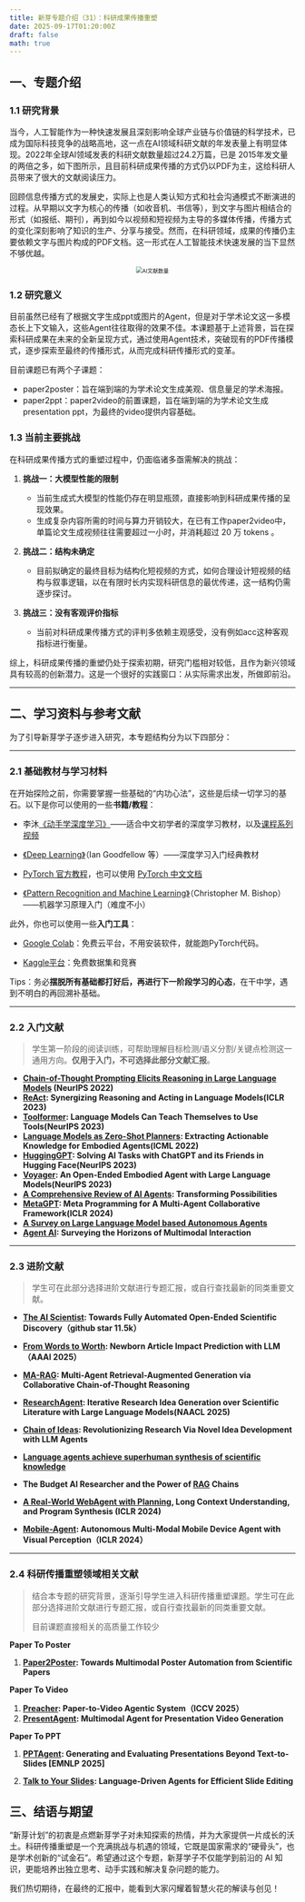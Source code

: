 ```yaml
---
title: 新芽专题介绍（31）：科研成果传播重塑
date: 2025-09-17T01:20:00Z
draft: false
math: true
---
```


## 一、专题介绍

### 1.1  研究背景

当今，人工智能作为一种快速发展且深刻影响全球产业链与价值链的科学技术，已成为国际科技竞争的战略高地，这一点在AI领域科研文献的年发表量上有明显体现。2022年全球AI领域发表的科研文献数量超过24.2万篇，已是 2015年发文量的两倍之多，如下图所示，且目前科研成果传播的方式仍以PDF为主，这给科研人员带来了很大的文献阅读压力。

回顾信息传播方式的发展史，实际上也是人类认知方式和社会沟通模式不断演进的过程。从早期以文字为核心的传播（如收音机、书信等），到文字与图片相结合的形式（如报纸、期刊），再到如今以视频和短视频为主导的多媒体传播，传播方式的变化深刻影响了知识的生产、分享与接受。然而，在科研领域，成果的传播仍主要依赖文字与图片构成的PDF文档。这一形式在人工智能技术快速发展的当下显然不够优越。

<p align="center">
  <img src="https://i.ibb.co/MksnjNt1/image-20250914160937162.png" alt="AI文献数量" style="zoom:67%;" />
</p>

### 1.2  研究意义

目前虽然已经有了根据文字生成ppt或图片的Agent，但是对于学术论文这一多模态长上下文输入，这些Agent往往取得的效果不佳。本课题基于上述背景，旨在探索科研成果在未来的全新呈现方式，通过使用Agent技术，突破现有的PDF传播模式，逐步探索至最终的传播形式，从而完成科研传播形式的变革。

目前课题已有两个子课题：

- paper2poster：旨在端到端的为学术论文生成美观、信息量足的学术海报。
- paper2ppt：paper2video的前置课题，旨在端到端的为学术论文生成presentation ppt，为最终的video提供内容基础。

### 1.3  当前主要挑战

在科研成果传播方式的重塑过程中，仍面临诸多亟需解决的挑战：

1. **挑战一：大模型性能的限制**
   * 当前生成式大模型的性能仍存在明显瓶颈，直接影响到科研成果传播的呈现效果。
   * 生成复杂内容所需的时间与算力开销较大，在已有工作paper2video中，单篇论文生成视频往往需要超过一小时，并消耗超过 20 万 tokens 。

2. **挑战二：结构未确定**
   - 目前拟确定的最终目标为结构化短视频的方式，如何合理设计短视频的结构与叙事逻辑，以在有限时长内实现科研信息的最优传递，这一结构仍需逐步探讨。
3. **挑战三：没有客观评价指标**
   * 当前对科研成果传播方式的评判多依赖主观感受，没有例如acc这种客观指标进行衡量。

综上，科研成果传播的重塑仍处于探索初期，研究门槛相对较低，且作为新兴领域具有较高的创新潜力。这是一个很好的实践窗口：从实际需求出发，所做即前沿。

***

## 二、学习资料与参考文献

为了引导新芽学子逐步进入研究，本专题结构分为以下四部分：

***

### 2.1  基础教材与学习材料

在开始探险之前，你需要掌握一些基础的“内功心法”，这些是后续一切学习的基石。以下是你可以使用的一些**书籍/教程**：

* 李沐[《动手学深度学习》](https://zh.d2l.ai/)——适合中文初学者的深度学习教材，以及[课程系列视频](https://space.bilibili.com/1567748478/lists/358497?type=series)

* [《Deep Learning》](https://www.deeplearningbook.org/)（Ian Goodfellow 等）——深度学习入门经典教材

* [PyTorch 官方教程](https://pytorch.org/tutorials)，也可以使用 [PyTorch 中文文档](https://pytorch-cn.readthedocs.io/zh/latest/)

* [《Pattern Recognition and Machine Learning》](https://www.microsoft.com/en-us/research/wp-content/uploads/2006/01/Bishop-Pattern-Recognition-and-Machine-Learning-2006.pdf)（Christopher M. Bishop）——机器学习原理入门（难度不小）

此外，你也可以使用一些**入门工具**：

* [Google Colab](https://colab.research.google.com/)：免费云平台，不用安装软件，就能跑PyTorch代码。

* [Kaggle平台](https://www.kaggle.com/)：免费数据集和竞赛

Tips：务必**摆脱所有基础都打好后，再进行下一阶段学习的心态**，在干中学，遇到不明白的再回溯补基础。

***

### 2.2  入门文献

> 学生第一阶段的阅读训练，可帮助理解目标检测/语义分割/关键点检测这一通用方向。**仅用于入门，不可选择此部分文献汇报**。

* **[Chain-of-Thought Prompting Elicits Reasoning in Large Language Models](https://arxiv.org/pdf/2201.11903) (NeurIPS 2022)**
* **[ReAct](https://arxiv.org/pdf/2210.03629): Synergizing Reasoning and Acting in Language Models(ICLR 2023)**
* **[Toolformer](https://arxiv.org/pdf/2302.04761): Language Models Can Teach Themselves to Use Tools(NeurIPS 2023)**
* **[Language Models as Zero-Shot Planners](https://arxiv.org/pdf/2201.07207): Extracting Actionable Knowledge for Embodied Agents(ICML 2022)**
* **[HuggingGPT](https://arxiv.org/pdf/2303.17580): Solving AI Tasks with ChatGPT and its Friends in Hugging Face(NeurIPS 2023)**
* **[Voyager](https://arxiv.org/pdf/2305.16291): An Open-Ended Embodied Agent with Large Language Models(NeurIPS 2023)**
* **[A Comprehensive Review of AI Agents](https://arxiv.org/pdf/2508.11957): Transforming Possibilities**
* **[MetaGPT](https://arxiv.org/pdf/2308.00352): Meta Programming for A Multi-Agent Collaborative Framework(ICLR 2024)**
* **[A Survey on Large Language Model based Autonomous Agents](https://arxiv.org/pdf/2308.11432)**
* **[Agent AI]( https://arxiv.org/pdf/2401.03568): Surveying the Horizons of Multimodal Interaction**

***

### 2.3  进阶文献

> 学生可在此部分选择进阶文献进行专题汇报，或自行查找最新的同类重要文献。
>

* **[The AI Scientist](https://arxiv.org/pdf/2408.06292): Towards Fully Automated Open-Ended Scientific Discovery（github star 11.5k）**

* **[From Words to Worth](https://www.arxiv.org/pdf/2308.11432v1): Newborn Article Impact Prediction with LLM（AAAI 2025）**

* **[MA-RAG](https://arxiv.org/pdf/2505.20096): Multi-Agent Retrieval-Augmented Generation via Collaborative Chain-of-Thought Reasoning**

* **[ResearchAgent](https://www.arxiv.org/pdf/2404.07738v2): Iterative Research Idea Generation over Scientific Literature with Large Language Models(NAACL 2025)**

* **[Chain of Ideas](https://www.arxiv.org/pdf/2410.13185): Revolutionizing Research Via Novel Idea Development with LLM Agents**

* **[Language agents achieve superhuman synthesis of scientific knowledge](https://www.arxiv.org/pdf/2409.13740)**
* **The Budget AI Researcher and the Power of [RAG](https://www.arxiv.org/pdf/2506.12317) Chains**
* **[A Real-World WebAgent with Planning](https://arxiv.org/pdf/2307.12856), Long Context Understanding, and Program Synthesis (ICLR 2024)**
* **[Mobile-Agent](https://www.arxiv.org/pdf/2401.16158): Autonomous Multi-Modal Mobile Device Agent with Visual Perception（ICLR 2024）**

***

### 2.4  科研传播重塑领域相关文献

> 结合本专题的研究背景，逐渐引导学生进入科研传播重塑课题。学生可在此部分选择进阶文献进行专题汇报，或自行查找最新的同类重要文献。
>
> 目前课题直接相关的高质量工作较少

**Paper To Poster**

1. **[Paper2Poster](https://www.arxiv.org/pdf/2505.21497v1): Towards Multimodal Poster Automation from Scientific Papers**

**Paper To Video**

1. **[Preacher](https://www.arxiv.org/abs/2508.09632v6): Paper-to-Video Agentic System（ICCV 2025）**
2. **[PresentAgent](https://www.arxiv.org/pdf/2507.04036): Multimodal Agent for Presentation Video Generation**

**Paper To PPT**

1. **[PPTAgent](https://www.arxiv.org/pdf/2501.03936): Generating and Evaluating Presentations Beyond Text-to-Slides [EMNLP 2025]**

2. **[Talk to Your Slides](https://www.arxiv.org/abs/2505.11604): Language-Driven Agents for Efficient Slide Editing**

## 三、结语与期望

“新芽计划”的初衷是点燃新芽学子对未知探索的热情，并为大家提供一片成长的沃土。科研传播重塑是一个充满挑战与机遇的领域，它既是国家需求的“硬骨头”，也是学术创新的“试金石”。希望通过这个专题，新芽学子不仅能学到前沿的 AI 知识，更能培养出独立思考、动手实践和解决复杂问题的能力。

我们热切期待，在最终的汇报中，能看到大家闪耀着智慧火花的解读与创见！
